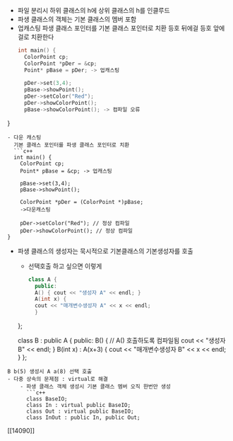 - 파일 분리시 하위 클래스의 h에 상위 클래스의 h를 인클루드
- 파생 클래스의 객체는 기본 클래스의 멤버 포함
- 업캐스팅
  파생 클래스 포인터를 기본 클래스 포인터로 치환
  등호 뒤에걸 등호 앞에걸로 치환한다
  ```c++
  int main() {
	ColorPoint cp;
	ColorPoint *pDer = &cp;
	Point* pBase = pDer; -> 업캐스팅
	
	pDer->set(3,4);
	pBase->showPoint();
	pDer->setColor("Red");
	pDer->showColorPoint();
	pBase->showColorPoint(); -> 컴파일 오류
}
```
- 다운 캐스팅
  기본 클래스 포인터를 파생 클래스 포인터로 치환
  ```c++
  int main() {
	ColorPoint cp;
	Point* pBase = &cp; -> 업캐스팅
	
	pBase->set(3,4);
	pBase->showPoint();
	
	ColorPoint *pDer = (ColorPoint *)pBase; 
	->다운캐스팅
	
	pDer->setColor("Red"); // 정상 컴파일
	pDer->showColorPoint(); // 정상 컴파일
}
```
- 파생 클래스의 생성자는 묵시적으로 기본클래스의 기본생성자를 호출
	- 선택호출 하고 싶으면 이렇게
	  ```c++
	  class A {
		public:
		A() { cout << "생성자 A" << endl; }
		A(int x) {
		cout << "매개변수생성자 A" << x << endl;
		}
	};

	class B : public A {
		public:
		B() { // A() 호출하도록 컴파일됨
		cout << "생성자 B" << endl;
		}
		B(int x) : A(x+3) {
		cout << "매개변수생성자 B" << x << endl;
		}
	};
```
B b(5) 생성시 A a(8) 선택 호출
- 다중 상속의 문제점 : virtual로 해결
	- 파생 클래스 객체 생성시 기본 클래스 멤버 오직 한번만 생성
	  ```c++
	  class BaseIO;
	  class In : virtual public BaseIO;
	  class Out : virtual public BaseIO;
	  class InOut : public In, public Out;
```

[[14090]] 
